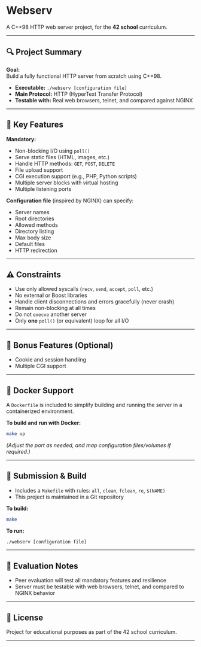 # Webserv

A C++98 HTTP web server project, for the **42 school** curriculum.

---

## 🔍 Project Summary

**Goal:**  
Build a fully functional HTTP server from scratch using C++98.

- **Executable:** `./webserv [configuration file]`
- **Main Protocol:** HTTP (HyperText Transfer Protocol)
- **Testable with:** Real web browsers, telnet, and compared against NGINX

---

## 🧱 Key Features

**Mandatory:**
- Non-blocking I/O using `poll()` 
- Serve static files (HTML, images, etc.)
- Handle HTTP methods: `GET`, `POST`, `DELETE`
- File upload support
- CGI execution support (e.g., PHP, Python scripts)
- Multiple server blocks with virtual hosting
- Multiple listening ports

**Configuration file** (inspired by NGINX) can specify:
- Server names
- Root directories
- Allowed methods
- Directory listing
- Max body size
- Default files
- HTTP redirection

---

## ⚠️ Constraints

- Use only allowed syscalls (`recv`, `send`, `accept`, `poll`, etc.)
- No external or Boost libraries
- Handle client disconnections and errors gracefully (never crash)
- Remain non-blocking at all times
- Do not `execve` another server
- Only **one** `poll()` (or equivalent) loop for all I/O

---

## 🌟 Bonus Features (Optional)

- Cookie and session handling
- Multiple CGI support

---

## 🐳 Docker Support

A `Dockerfile` is included to simplify building and running the server in a containerized environment.

**To build and run with Docker:**
```bash
make up
```
*(Adjust the port as needed, and map configuration files/volumes if required.)*

---

## 📁 Submission & Build

- Includes a `Makefile` with rules: `all`, `clean`, `fclean`, `re`, `$(NAME)`
- This project is maintained in a Git repository

**To build:**
```bash
make
```

**To run:**
```bash
./webserv [configuration file]
```

---

## 📝 Evaluation Notes

- Peer evaluation will test all mandatory features and resilience
- Server must be testable with web browsers, telnet, and compared to NGINX behavior

---

## 📄 License

Project for educational purposes as part of the 42 school curriculum.

---
